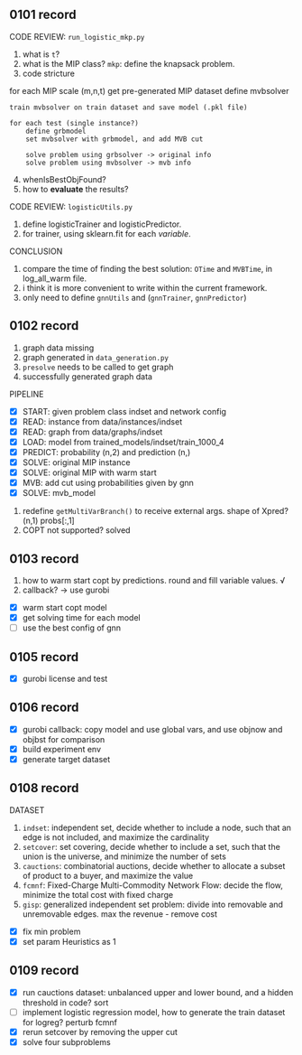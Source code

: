 ## 0101 record

CODE REVIEW: `run_logistic_mkp.py`

1. what is `t`?
2. what is the MIP class? `mkp`: define the knapsack problem. 
3. code stricture

for each MIP scale (m,n,t)
    get pre-generated MIP dataset
    define mvbsolver

    train mvbsolver on train dataset and save model (.pkl file)
    
    for each test (single instance?)
        define grbmodel
        set mvbsolver with grbmodel, and add MVB cut
    
        solve problem using grbsolver -> original info
        solve problem using mvbsolver -> mvb info

4. whenIsBestObjFound?
5. how to **evaluate** the results?

CODE REVIEW: `logisticUtils.py`

1. define logisticTrainer and logisticPredictor.
2. for trainer, using sklearn.fit for each *variable*.

CONCLUSION

1. compare the time of finding the best solution: `OTime` and `MVBTime`, in log_all_warm file.
2. i think it is more convenient to write within the current framework.
3. only need to define `gnnUtils` and (`gnnTrainer`, `gnnPredictor`)

## 0102 record
1. graph data missing
2. graph generated in `data_generation.py`
3. `presolve` needs to be called to get graph
4. successfully generated graph data

PIPELINE
- [x] START: given problem class indset and network config
- [x] READ: instance from data/instances/indset
- [x] READ: graph from data/graphs/indset
- [x] LOAD: model from trained_models/indset/train_1000_4
- [x] PREDICT: probability (n,2) and prediction (n,)
- [x] SOLVE: original MIP instance
- [x] SOLVE: original MIP with warm start
- [x] MVB: add cut using probabilities given by gnn
- [x] SOLVE: mvb_model

1. redefine `getMultiVarBranch()` to receive external args. shape of Xpred? (n,1) probs[:,1]
2. COPT not supported? solved

## 0103 record

1. how to warm start copt by predictions. round and fill variable values. √
2. callback? -> use gurobi

- [x] warm start copt model
- [x] get solving time for each model
- [ ] use the best config of gnn

## 0105 record
- [x] gurobi license and test

## 0106 record
- [x] gurobi callback: copy model and use global vars, and use objnow and objbst for comparison
- [x] build experiment env
- [x] generate target dataset

## 0108 record
DATASET
1. `indset`: independent set, decide whether to include a node, such that an edge is not included, and maximize the cardinality
2. `setcover`: set covering, decide whether to include a set, such that the union is the universe, and minimize the number of sets
3. `cauctions`: combinatorial auctions, decide whether to allocate a subset of product to a buyer, and maximize the value
4. `fcmnf`: Fixed-Charge Multi-Commodity Network Flow: decide the flow, minimize the total cost with fixed charge
5. `gisp`: generalized independent set problem: divide into removable and unremovable edges. max the revenue - remove cost

- [x] fix min problem
- [x] set param Heuristics as 1

## 0109 record
- [x] run cauctions dataset: unbalanced upper and lower bound, and a hidden threshold in code? sort
- [ ] implement logistic regression model, how to generate the train dataset for logreg? perturb fcmnf
- [x] rerun setcover by removing the upper cut
- [x] solve four subproblems